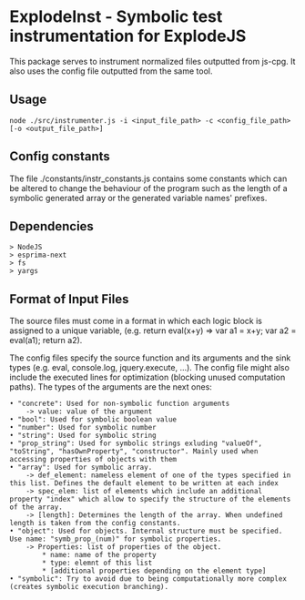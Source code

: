 # ExplodeInst - Symbolic test instrumentation for ExplodeJS

This package serves to instrument normalized files outputted from js-cpg. It also uses the config file outputted from the same tool.

## Usage

	node ./src/instrumenter.js -i <input_file_path> -c <config_file_path> [-o <output_file_path>]

## Config constants

The file ./constants/instr_constants.js contains some constants which can be altered to change the behaviour of the program such as the length of a symbolic generated array or the generated variable names' prefixes.

## Dependencies

	> NodeJS
	> esprima-next
	> fs
	> yargs

## Format of Input Files

The source files must come in a format in which each logic block is assigned to a unique variable, (e.g. return eval(x+y) => var a1 = x+y; var a2 = eval(a1); return a2).

The config files specify the source function and its arguments and the sink types (e.g. eval, console.log, jquery.execute, ...). The config file might also include the executed lines for optimization (blocking unused computation paths). The types of the arguments are the next ones:

	• "concrete": Used for non-symbolic function arguments
		-> value: value of the argument
	• "bool": Used for symbolic boolean value
	• "number": Used for symbolic number
	• "string": Used for symbolic string
	• "prop_string": Used for symbolic strings exluding "valueOf", "toString", "hasOwnProperty", "constructor". Mainly used when accessing properties of objects with them
	• "array": Used for symbolic array.
		-> def_element: nameless element of one of the types specified in this list. Defines the default element to be written at each index
		-> spec_elem: list of elements which include an additional property "index" which allow to specify the structure of the elements of the array.
		-> [length]: Determines the length of the array. When undefined length is taken from the config constants.
	• "object": Used for objects. Internal structure must be specified. Use name: "symb_prop_(num)" for symbolic properties.
		-> Properties: list of properties of the object.
			* name: name of the property
			* type: elemnt of this list
			* [additional properties depending on the element type]
	• "symbolic": Try to avoid due to being computationally more complex (creates symbolic execution branching).